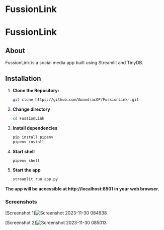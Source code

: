 # FussionLink

# FussionLink

## About
FussionLink is a social media app built using Streamlit and TinyDB.

## Installation

1. **Clone the Repository:**
   ```bash
   git clone https://github.com/AmandracOP/FussionLink-.git
2. **Change directory**
   ```bash
   cd FussionLink
3. **Install dependencies**
   ```bash
   pip install pipenv
   pipenv install
4. **Start shell**
   ```bash
   pipenv shell
5. **Start the app**
   ```bash
   streamlit run app.py
   
**The app will be accessible at http://localhost:8501 in your web browser.**

### Screenshots
[Screenshot 1]![Screenshot 2023-11-30 084938](https://github.com/AmandracOP/FussionLink-/assets/82217000/e9c55082-0f45-4cdb-87cd-5b661230fe07)

[Screenshot 2]![Screenshot 2023-11-30 085013](https://github.com/AmandracOP/FussionLink-/assets/82217000/7176e22f-f6e7-40ca-9ad6-dd0a4377f7de)

   
